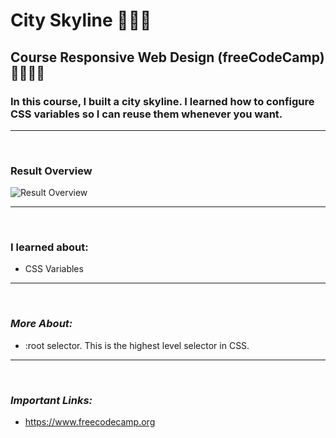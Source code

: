# **City Skyline** 🌃🌃🌃

## **Course Responsive Web Design (freeCodeCamp)** 🧑🏻‍🚀🚀

### In this course, I built a city skyline. I learned how to configure CSS variables so I can reuse them whenever you want.

---

<br>

### **Result Overview**

![Result Overview](./assets/img/city-skyline.gif)

---

<br>

### **I learned about:**

- CSS Variables

---

<br>

### _More About:_

- :root selector. This is the highest level selector in CSS.

---

<br>

### _Important Links:_

- https://www.freecodecamp.org
